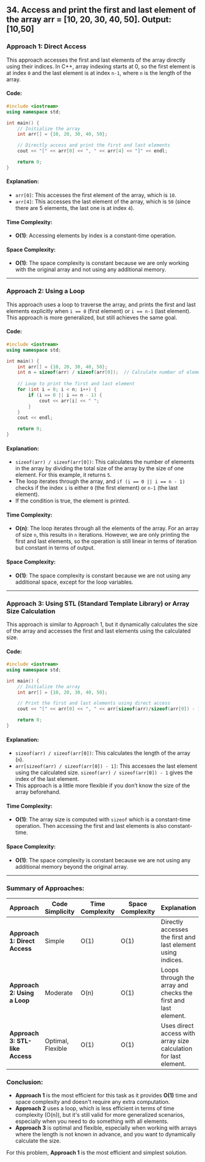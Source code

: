 ## 34. Access and print the first and last element of the array arr = [10, 20, 30, 40, 50]. Output:[10,50]



### **Approach 1: Direct Access**

This approach accesses the first and last elements of the array directly using their indices. In C++, array indexing starts at 0, so the first element is at index `0` and the last element is at index `n-1`, where `n` is the length of the array.

#### **Code:**

```cpp
#include <iostream>
using namespace std;

int main() {
    // Initialize the array
    int arr[] = {10, 20, 30, 40, 50};

    // Directly access and print the first and last elements
    cout << "[" << arr[0] << ", " << arr[4] << "]" << endl;

    return 0;
}
```

#### **Explanation:**
- `arr[0]`: This accesses the first element of the array, which is `10`.
- `arr[4]`: This accesses the last element of the array, which is `50` (since there are 5 elements, the last one is at index `4`).

#### **Time Complexity:**
- **O(1)**: Accessing elements by index is a constant-time operation.

#### **Space Complexity:**
- **O(1)**: The space complexity is constant because we are only working with the original array and not using any additional memory.

---

### **Approach 2: Using a Loop**

This approach uses a loop to traverse the array, and prints the first and last elements explicitly when `i == 0` (first element) or `i == n-1` (last element). This approach is more generalized, but still achieves the same goal.

#### **Code:**

```cpp
#include <iostream>
using namespace std;

int main() {
    int arr[] = {10, 20, 30, 40, 50};
    int n = sizeof(arr) / sizeof(arr[0]);  // Calculate number of elements in the array
    
    // Loop to print the first and last element
    for (int i = 0; i < n; i++) {
        if (i == 0 || i == n - 1) {
            cout << arr[i] << " ";
        }
    }
    cout << endl;

    return 0;
}
```

#### **Explanation:**
- `sizeof(arr) / sizeof(arr[0])`: This calculates the number of elements in the array by dividing the total size of the array by the size of one element. For this example, it returns `5`.
- The loop iterates through the array, and `if (i == 0 || i == n - 1)` checks if the index `i` is either `0` (the first element) or `n-1` (the last element).
- If the condition is true, the element is printed.

#### **Time Complexity:**
- **O(n)**: The loop iterates through all the elements of the array. For an array of size `n`, this results in `n` iterations. However, we are only printing the first and last elements, so the operation is still linear in terms of iteration but constant in terms of output.

#### **Space Complexity:**
- **O(1)**: The space complexity is constant because we are not using any additional space, except for the loop variables.

---

### **Approach 3: Using STL (Standard Template Library) or Array Size Calculation**

This approach is similar to Approach 1, but it dynamically calculates the size of the array and accesses the first and last elements using the calculated size.

#### **Code:**

```cpp
#include <iostream>
using namespace std;

int main() {
    // Initialize the array
    int arr[] = {10, 20, 30, 40, 50};

    // Print the first and last elements using direct access
    cout << "[" << arr[0] << ", " << arr[sizeof(arr)/sizeof(arr[0]) - 1] << "]" << endl;

    return 0;
}
```

#### **Explanation:**
- `sizeof(arr) / sizeof(arr[0])`: This calculates the length of the array (`n`). 
- `arr[sizeof(arr) / sizeof(arr[0]) - 1]`: This accesses the last element using the calculated size. `sizeof(arr) / sizeof(arr[0]) - 1` gives the index of the last element.
- This approach is a little more flexible if you don’t know the size of the array beforehand.

#### **Time Complexity:**
- **O(1)**: The array size is computed with `sizeof` which is a constant-time operation. Then accessing the first and last elements is also constant-time.

#### **Space Complexity:**
- **O(1)**: The space complexity is constant because we are not using any additional memory beyond the original array.

---

### **Summary of Approaches:**

| Approach                      | Code Simplicity     | Time Complexity | Space Complexity | Explanation                                                     |
|-------------------------------|---------------------|-----------------|------------------|-----------------------------------------------------------------|
| **Approach 1: Direct Access**  | Simple              | O(1)            | O(1)             | Directly accesses the first and last element using indices.     |
| **Approach 2: Using a Loop**   | Moderate            | O(n)            | O(1)             | Loops through the array and checks the first and last element. |
| **Approach 3: STL-like Access**| Optimal, Flexible   | O(1)            | O(1)             | Uses direct access with array size calculation for last element.|

### **Conclusion:**

- **Approach 1** is the most efficient for this task as it provides **O(1)** time and space complexity and doesn't require any extra computation.
- **Approach 2** uses a loop, which is less efficient in terms of time complexity (O(n)), but it's still valid for more generalized scenarios, especially when you need to do something with all elements.
- **Approach 3** is optimal and flexible, especially when working with arrays where the length is not known in advance, and you want to dynamically calculate the size.

For this problem, **Approach 1** is the most efficient and simplest solution.